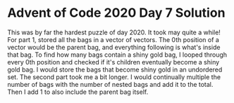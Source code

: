 # Advent of Code 2020 Day 7 Solution
This was by far the hardest puzzle of day 2020. It took may quite a while! For part 1,  stored all the bags in a vector of vectors. The 0th position of a vector would be the parent bag, and everything following is what's inside that bag. To find how many bags contain a shiny gold bag, I looped through every 0th position and checked if it's children eventually become a shiny gold bag. I would store the bags that become shiny gold in an undordered set. The second part took me a bit longer. I would continually multiple the number of bags with the number of nested bags and add it to the total. Then I add 1 to also include the parent bag itself.